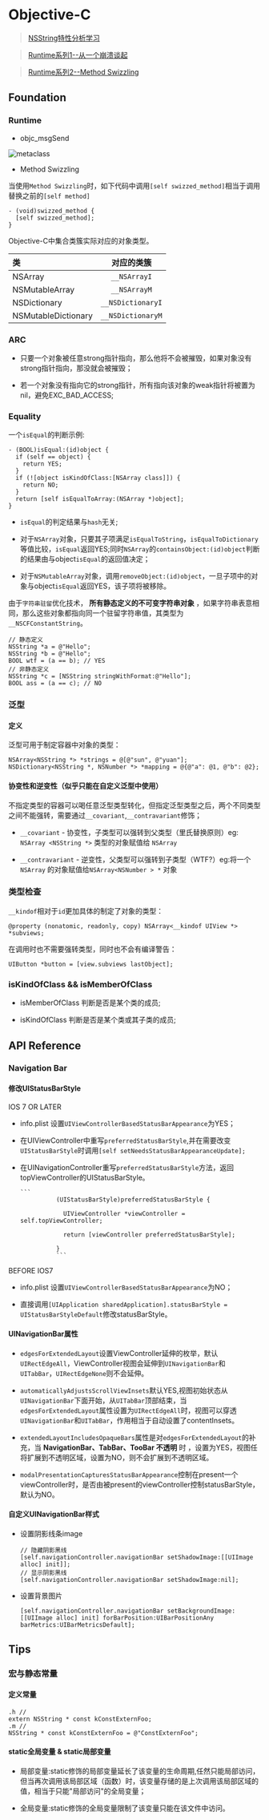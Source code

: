 # Objective-C

> [NSString特性分析学习](https://blog.cnbluebox.com/blog/2014/04/16/nsstringte-xing-fen-xi-xue-xi/)

> [Runtime系列1--从一个崩溃谈起](http://gold.xitu.io/post/57a9516e7db2a2005aba4809)

> [Runtime系列2--Method Swizzling](http://gold.xitu.io/post/57aae1658ac247005f4da511)

## Foundation

### Runtime

- objc_msgSend

![metaclass](../IMG/runtime_metaclass.png)

- Method Swizzling

当使用`Method Swizzling`时，如下代码中调用`[self swizzed_method]`相当于调用替换之前的`[self method]`

```
- (void)swizzed_method {
  [self swizzed_method];
}
```

Objective-C中集合类簇实际对应的对象类型。

类                   |      对应的类簇
:------------------ | :-------------:
NSArray             |   `__NSArrayI`
NSMutableArray      |   `__NSArrayM`
NSDictionary        | `__NSDictionaryI`
NSMutableDictionary | `__NSDictionaryM`



### ARC

- 只要一个对象被任意strong指针指向，那么他将不会被摧毁，如果对象没有strong指针指向，那没就会被摧毁；

- 若一个对象没有指向它的strong指针，所有指向该对象的weak指针将被置为nil，避免EXC_BAD_ACCESS;

### Equality

一个`isEqual`的判断示例:

```
- (BOOL)isEqual:(id)object {
  if (self == object) {
    return YES;
  }
  if (![object isKindOfClass:[NSArray class]]) {
    return NO;
  }
  return [self isEqualToArray:(NSArray *)object];
}
```

- `isEqual`的判定结果与`hash`无关;

- 对于`NSArray`对象，只要其子项满足`isEqualToString`，`isEqualToDictionary`等值比较，`isEqual`返回YES;同时`NSArray`的`containsObject:(id)object`判断的结果由与object`isEqual`的返回值决定；

- 对于`NSMutableArray`对象，调用`removeObject:(id)object`，一旦子项中的对象与object`isEqual`返回YES，该子项将被移除。

由于`字符串驻留`优化技术， **所有静态定义的不可变字符串对象** ，如果字符串表意相同，那么这些对象都指向同一个驻留字符串值，其类型为`__NSCFConstantString`。

```
// 静态定义
NSString *a = @"Hello";
NSString *b = @"Hello";
BOOL wtf = (a == b); // YES
// 非静态定义
NSString *c = [NSString stringWithFormat:@"Hello"];
BOOL ass = (a == c); // NO
```

### 泛型

#### 定义

泛型可用于制定容器中对象的类型：

```
NSArray<NSString *> *strings = @[@"sun", @"yuan"];
NSDictionary<NSString *, NSNumber *> *mapping = @{@"a": @1, @"b": @2};
```

#### 协变性和逆变性（似乎只能在自定义泛型中使用）

不指定类型的容器可以喝任意泛型类型转化，但指定泛型类型之后，两个不同类型之间不能强转，需要通过`__covariant`,`__contravariant`修饰；

- `__covariant` - 协变性，子类型可以强转到父类型（里氏替换原则）eg: `NSArray <NSString *>` 类型的对象赋值给 `NSArray`

- `__contravariant` - 逆变性，父类型可以强转到子类型（WTF?）eg:将一个`NSArray` 的对象赋值给`NSArray<NSNumber > *` 对象

### 类型检查

`__kindof`相对于`id`更加具体的制定了对象的类型：

```
@property (nonatomic, readonly, copy) NSArray<__kindof UIView *> *subviews;
```

在调用时也不需要强转类型，同时也不会有编译警告：

```
UIButton *button = [view.subviews lastObject];
```

### isKindOfClass && isMemberOfClass

- isMemberOfClass 判断是否是某个类的成员;

- isKindOfClass 判断是否是某个类或其子类的成员;

## API Reference

### Navigation Bar

#### 修改UIStatusBarStyle

IOS 7 OR LATER

- info.plist 设置`UIViewControllerBasedStatusBarAppearance`为YES；

- 在UIViewController中重写`preferredStatusBarStyle`,并在需要改变`UIStatusBarStyle`时调用`[self setNeedsStatusBarAppearanceUpdate];`

- 在UINavigationController重写`preferredStatusBarStyle`方法，返回topViewController的UIStatusBarStyle。

  ````
  ​```
            (UIStatusBarStyle)preferredStatusBarStyle {

              UIViewController *viewController = self.topViewController;

              return [viewController preferredStatusBarStyle];

            }
            ​```
  ````

BEFORE IOS7

- info.plist 设置`UIViewControllerBasedStatusBarAppearance`为NO；

- 直接调用`[UIApplication sharedApplication].statusBarStyle = UIStatusBarStyleDefault`修改statusBarStyle。

#### UINavigationBar属性

- `edgesForExtendedLayout`设置ViewController延伸的枚举，默认`UIRectEdgeAll`，ViewController视图会延伸到`UINavigationBar`和`UITabBar`，`UIRectEdgeNone`则不会延伸。

- `automaticallyAdjustsScrollViewInsets`默认YES,视图初始状态从`UINavigationBar`下面开始，从`UITabBar`顶部结束，当`edgesForExtendedLayout`属性设置为`UIRectEdgeAll`时，视图可以穿透`UINavigationBar`和`UITabBar`，作用相当于自动设置了contentInsets。

- `extendedLayoutIncludesOpaqueBars`属性是对`edgesForExtendedLayout`的补充，当 **NavigationBar、TabBar、TooBar 不透明** 时 ，设置为YES，视图任将扩展到不透明区域，设置为NO，则不会扩展到不透明区域。

- `modalPresentationCapturesStatusBarAppearance`控制在present一个viewController时，是否由被present的viewController控制statusBarStyle，默认为NO。

#### 自定义UINavigationBar样式

- 设置阴影线条image

  ```
  // 隐藏阴影黑线
  [self.navigationController.navigationBar setShadowImage:[[UIImage alloc] init]];
  // 显示阴影黑线
  [self.navigationController.navigationBar setShadowImage:nil];
  ```

- 设置背景图片

  ```
  [self.navigationController.navigationBar setBackgroundImage:[[UIImage alloc] init] forBarPosition:UIBarPositionAny barMetrics:UIBarMetricsDefault];
  ```

## Tips

### 宏与静态常量

#### 定义常量

```
.h //
extern NSString * const kConstExternFoo;
.m //
NSString * const kConstExternFoo = @"ConstExternFoo";
```

#### static全局变量 & static局部变量

- 局部变量:static修饰的局部变量延长了该变量的生命周期,任然只能局部访问，但当再次调用该局部区域（函数）时，该变量存储的是上次调用该局部区域的值，相当于只能"局部访问"的全局变量；

- 全局变量:static修饰的全局变量限制了该变量只能在该文件中访问。

